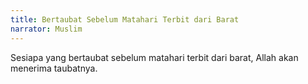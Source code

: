 ```yaml
---
title: Bertaubat Sebelum Matahari Terbit dari Barat
narrator: Muslim
---
```


Sesiapa yang bertaubat sebelum matahari terbit dari barat, Allah akan menerima taubatnya.

